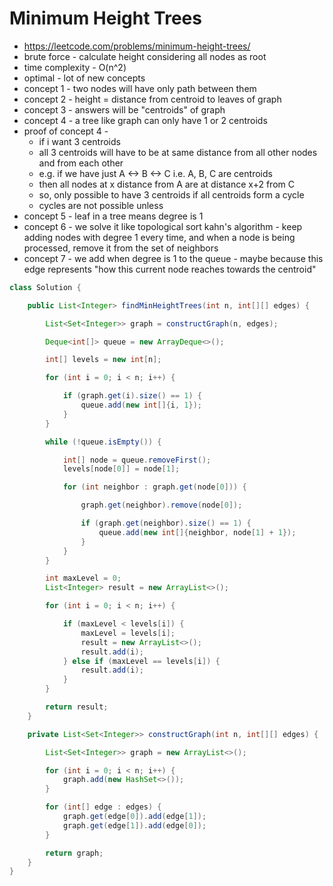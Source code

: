 # Minimum Height Trees

- https://leetcode.com/problems/minimum-height-trees/
- brute force - calculate height considering all nodes as root
- time complexity - O(n^2)
- optimal - lot of new concepts
- concept 1 - two nodes will have only path between them
- concept 2 - height = distance from centroid to leaves of graph
- concept 3 - answers will be "centroids" of graph
- concept 4 - a tree like graph can only have 1 or 2 centroids
- proof of concept 4 - 
  - if i want 3 centroids
  - all 3 centroids will have to be at same distance from all other nodes and from each other
  - e.g. if we have just A <-> B <-> C i.e. A, B, C are centroids
  - then all nodes at x distance from A are at distance x+2 from C
  - so, only possible to have 3 centroids if all centroids form a cycle
  - cycles are not possible unless 
- concept 5 - leaf in a tree means degree is 1
- concept 6 - we solve it like topological sort kahn's algorithm - keep adding nodes with degree 1 every time, and when a node is being processed, remove it from the set of neighbors
- concept 7 - we add when degree is 1 to the queue - maybe because this edge represents "how this current node reaches towards the centroid"

```java
class Solution {

    public List<Integer> findMinHeightTrees(int n, int[][] edges) {

        List<Set<Integer>> graph = constructGraph(n, edges);

        Deque<int[]> queue = new ArrayDeque<>();

        int[] levels = new int[n];

        for (int i = 0; i < n; i++) {

            if (graph.get(i).size() == 1) {
                queue.add(new int[]{i, 1});
            }
        }

        while (!queue.isEmpty()) {

            int[] node = queue.removeFirst();
            levels[node[0]] = node[1];

            for (int neighbor : graph.get(node[0])) {

                graph.get(neighbor).remove(node[0]);

                if (graph.get(neighbor).size() == 1) {
                    queue.add(new int[]{neighbor, node[1] + 1});
                }
            }
        }

        int maxLevel = 0;
        List<Integer> result = new ArrayList<>();

        for (int i = 0; i < n; i++) {

            if (maxLevel < levels[i]) {
                maxLevel = levels[i];
                result = new ArrayList<>();
                result.add(i);
            } else if (maxLevel == levels[i]) {
                result.add(i);
            }
        }

        return result;
    }

    private List<Set<Integer>> constructGraph(int n, int[][] edges) {

        List<Set<Integer>> graph = new ArrayList<>();

        for (int i = 0; i < n; i++) {
            graph.add(new HashSet<>());
        }

        for (int[] edge : edges) {
            graph.get(edge[0]).add(edge[1]);
            graph.get(edge[1]).add(edge[0]);
        }

        return graph;
    }
}
```

